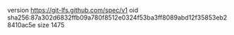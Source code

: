 version https://git-lfs.github.com/spec/v1
oid sha256:87a302d6832ffb09a780f8512e0324f53ba3ff8089abd12f35853eb28410ac5e
size 1475
